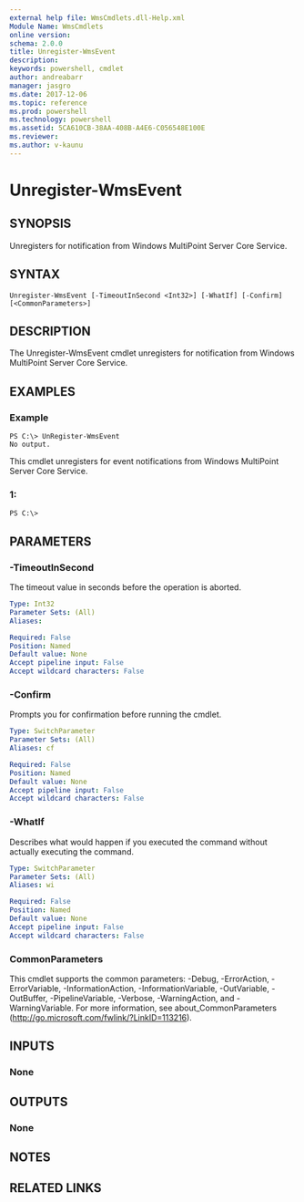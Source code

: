 ```yaml
---
external help file: WmsCmdlets.dll-Help.xml
Module Name: WmsCmdlets
online version: 
schema: 2.0.0
title: Unregister-WmsEvent
description: 
keywords: powershell, cmdlet
author: andreabarr
manager: jasgro
ms.date: 2017-12-06
ms.topic: reference
ms.prod: powershell
ms.technology: powershell
ms.assetid: 5CA610CB-38AA-408B-A4E6-C056548E100E
ms.reviewer:
ms.author: v-kaunu
---
```


# Unregister-WmsEvent

## SYNOPSIS
Unregisters for notification from Windows MultiPoint Server Core Service.

## SYNTAX

```
Unregister-WmsEvent [-TimeoutInSecond <Int32>] [-WhatIf] [-Confirm] [<CommonParameters>]
```

## DESCRIPTION
The Unregister-WmsEvent cmdlet unregisters for notification from Windows MultiPoint Server Core Service.

## EXAMPLES

### Example
```
PS C:\> UnRegister-WmsEvent
No output.
```

This cmdlet unregisters for event notifications from Windows MultiPoint Server Core Service.

### 1:
```
PS C:\>
```

## PARAMETERS

### -TimeoutInSecond
The timeout value in seconds before the operation is aborted.

```yaml
Type: Int32
Parameter Sets: (All)
Aliases: 

Required: False
Position: Named
Default value: None
Accept pipeline input: False
Accept wildcard characters: False
```

### -Confirm
Prompts you for confirmation before running the cmdlet.

```yaml
Type: SwitchParameter
Parameter Sets: (All)
Aliases: cf

Required: False
Position: Named
Default value: None
Accept pipeline input: False
Accept wildcard characters: False
```

### -WhatIf
Describes what would happen if you executed the command without actually executing the command.

```yaml
Type: SwitchParameter
Parameter Sets: (All)
Aliases: wi

Required: False
Position: Named
Default value: None
Accept pipeline input: False
Accept wildcard characters: False
```

### CommonParameters
This cmdlet supports the common parameters: -Debug, -ErrorAction, -ErrorVariable, -InformationAction, -InformationVariable, -OutVariable, -OutBuffer, -PipelineVariable, -Verbose, -WarningAction, and -WarningVariable. For more information, see about_CommonParameters (http://go.microsoft.com/fwlink/?LinkID=113216).

## INPUTS

### None

## OUTPUTS

### None

## NOTES

## RELATED LINKS

